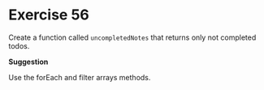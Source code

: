 # Exercise 56

Create a function called `uncompletedNotes` that returns only not completed todos.

**Suggestion**

Use the forEach and filter arrays methods.
